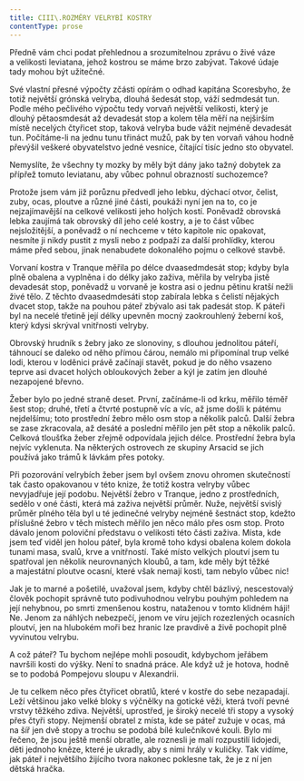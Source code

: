 ```yaml
---
title: CIII\.ROZMĚRY VELRYBÍ KOSTRY
contentType: prose
---
```


<section>

Předně vám chci podat přehlednou a srozumitelnou zprávu o živé váze a velikosti leviatana, jehož kostrou se máme brzo zabývat. Takové údaje tady mohou být užitečné.

Své vlastní přesné výpočty zčásti opírám o odhad kapitána Scoresbyho, že totiž největší grónská velryba, dlouhá šedesát stop, váží sedmdesát tun. Podle mého pečlivého výpočtu tedy vorvaň největší velikosti, který je dlouhý pětaosmdesát až devadesát stop a kolem těla měří na nejširším místě necelých čtyřicet stop, taková velryba bude vážit nejméně devadesát tun. Počítáme-li na jednu tunu třináct mužů, pak by ten vorvaň váhou hodně převýšil veškeré obyvatelstvo jedné vesnice, čítající tisíc jedno sto obyvatel.

Nemyslíte, že všechny ty mozky by měly být dány jako tažný dobytek za přípřež tomuto leviatanu, aby vůbec pohnul obrazností suchozemce?

Protože jsem vám již porůznu předvedl jeho lebku, dýchací otvor, čelist, zuby, ocas, ploutve a různé jiné části, poukáži nyní jen na to, co je nejzajímavější na celkové velikosti jeho holých kostí. Poněvadž obrovská lebka zaujímá tak obrovský díl jeho celé kostry, a je to část vůbec nejsložitější, a poněvadž o ní nechceme v této kapitole nic opakovat, nesmíte ji nikdy pustit z mysli nebo z podpaží za další prohlídky, kterou máme před sebou, jinak nenabudete dokonalého pojmu o celkové stavbě.

Vorvaní kostra v Tranque měřila po délce dvaasedmdesát stop; kdyby byla plně obalena a vyplněna i do délky jako zaživa, měřila by velryba jistě devadesát stop, poněvadž u vorvaně je kostra asi o jednu pětinu kratší nežli živé tělo. Z těchto dvaasedmdesáti stop zabírala lebka s čelistí nějakých dvacet stop, takže na pouhou páteř zbývalo asi tak padesát stop. K páteři byl na necelé třetině její délky upevněn mocný zaokrouhlený žeberní koš, který kdysi skrýval vnitřnosti velryby.

Obrovský hrudník s žebry jako ze slonoviny, s dlouhou jednolitou páteří, táhnoucí se daleko od něho přímou čárou, nemálo mi připomínal trup velké lodi, kterou v loděnici právě začínají stavět, pokud je do něho vsazeno teprve asi dvacet holých obloukových žeber a kýl je zatím jen dlouhé nezapojené břevno.

Žeber bylo po jedné straně deset. První, začínáme-li od krku, měřilo téměř šest stop; druhé, třetí a čtvrté postupně víc a víc, až jsme došli k pátému nejdelšímu; toto prostřední žebro mělo osm stop a několik palců. Další žebra se zase zkracovala, až desáté a poslední měřilo jen pět stop a několik palců. Celková tloušťka žeber zřejmě odpovídala jejich délce. Prostřední žebra byla nejvíc vyklenuta. Na některých ostrovech ze skupiny Arsacid se jich používá jako trámů k lávkám přes potoky.

Při pozorování velrybích žeber jsem byl ovšem znovu ohromen skutečností tak často opakovanou v této knize, že totiž kostra velryby vůbec nevyjadřuje její podobu. Největší žebro v Tranque, jedno z prostředních, sedělo v oné části, která má zaživa největší průměr. Nuže, největší svislý průměr plného těla byl u té jedinečné velryby nejméně šestnáct stop, kdežto příslušné žebro v těch místech měřilo jen něco málo přes osm stop. Proto dávalo jenom poloviční představu o velikosti této části zaživa. Místa, kde jsem teď viděl jen holou páteř, byla kromě toho kdysi obalena kolem dokola tunami masa, svalů, krve a vnitřností. Také místo velkých ploutví jsem tu spatřoval jen několik neurovnaných kloubů, a tam, kde měly být těžké a majestátní ploutve ocasní, které však nemají kosti, tam nebylo vůbec nic!

Jak je to marné a pošetilé, uvažoval jsem, kdyby chtěl bázlivý, nescestovalý člověk pochopit správně tuto podivuhodnou velrybu pouhým pohledem na její nehybnou, po smrti zmenšenou kostru, nataženou v tomto klidném háji! Ne. Jenom za náhlých nebezpečí, jenom ve víru jejích rozezlených ocasních ploutví, jen na hlubokém moři bez hranic lze pravdivě a živě pochopit plně vyvinutou velrybu.

A což páteř? Tu bychom nejlépe mohli posoudit, kdybychom jeřábem navršili kosti do výšky. Není to snadná práce. Ale když už je hotova, hodně se to podobá Pompejovu sloupu v Alexandrii.

Je tu celkem něco přes čtyřicet obratlů, které v kostře do sebe nezapadají. Leží většinou jako velké bloky s výčnělky na gotické věži, která tvoří pevné vrstvy těžkého zdiva. Největší, uprostřed, je široký necelé tři stopy a vysoký přes čtyři stopy. Nejmenší obratel z místa, kde se páteř zužuje v ocas, má na šíř jen dvě stopy a trochu se podobá bílé kulečníkové kouli. Bylo mi řečeno, že jsou ještě menší obratle, ale roznesli je malí rozpustilí lidojedi, děti jednoho kněze, které je ukradly, aby s nimi hrály v kuličky. Tak vidíme, jak páteř i největšího žijícího tvora nakonec poklesne tak, že je z ní jen dětská hračka.

</section>
